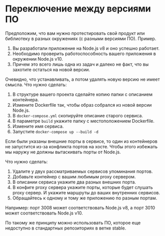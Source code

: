# Переключение между версиями ПО
Предположим, что вам нужно протестировать свой продукт или библиотеку в разных окружениях (с разными версиями ПО). 
Пример. 
1. Вы разработали приложение на Node.js v8 и оно успешно работает.
1. Необходимо проверить работоспособность вашего приложения в окружении Node.js v10.
1. Причем это всего лишь одна из задач и далеко не факт, что вы захотите остаться на новой версии.

Очевидно, что устанавливать, а потом удалять новую версию не имеет смысла.
Что нужно сделать:
1. В структуре вашего проекта сделайте копию папки с описанием контейнера.
1. Измените Dockerfile так, чтобы образ собрался из новой версии Node.js.
1. В `docker-compose.yml` скопируйте описание старого сервиса.
1. В параметре `build` укажите папку с местоположением Dockerfile.
1. Измените имя сервиса.
1. Запустите `docker-compose up --build -d`

Если были указаны внешние порты в сервисе, то один из контейнеров не запустится из-за конфликта портов на хосте.
Чтобы этого избежать мы наружу не должны вытаскивать порты от Node.js.

Что нужно сделать:
1. Удалите у двух рассматриваемых сервисов упоминания портов.
1. Добавьте контейнер с вашим любимым proxy сервером.
1. В описании сервиса укажите два разных внешних порта.
1. В конфиге proxy сервера укажите порты, которые будет слушать proxy сервер. И укажите маршруты до ваших внутренних сервисов.
1. Обращайтесь к одному и тому же приложению по разным портам. 

Например: порт 3008 может соответствовать Node.js v8, а порт 3010 может соответствовать Node.js v10.

По такому же принципу можно использовать ПО, которое еще недоступно в стандартных репозиториях в ветке stable.

